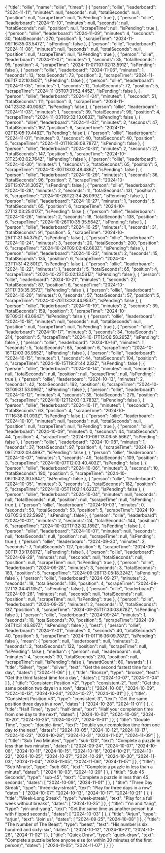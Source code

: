 {
  "title": "ollie",
  "name": "ollie",
  "times": [
    {
      "person": "ollie",
      "leaderboard": "2024-11-11",
      "minutes": null,
      "seconds": null,
      "totalSeconds": null,
      "position": null,
      "scrapeTime": null,
      "isPending": true
    },
    {
      "person": "ollie",
      "leaderboard": "2024-11-10",
      "minutes": null,
      "seconds": null,
      "totalSeconds": null,
      "position": null,
      "scrapeTime": null,
      "isPending": true
    },
    {
      "person": "ollie",
      "leaderboard": "2024-11-09",
      "minutes": 4,
      "seconds": 30,
      "totalSeconds": 270,
      "position": 5,
      "scrapeTime": "2024-11-09T16:35:03.547Z",
      "isPending": false
    },
    {
      "person": "ollie",
      "leaderboard": "2024-11-08",
      "minutes": null,
      "seconds": null,
      "totalSeconds": null,
      "position": null,
      "scrapeTime": null,
      "isPending": true
    },
    {
      "person": "ollie",
      "leaderboard": "2024-11-07",
      "minutes": 1,
      "seconds": 35,
      "totalSeconds": 95,
      "position": 4,
      "scrapeTime": "2024-11-07T07:02:13.591Z",
      "isPending": false
    },
    {
      "person": "ollie",
      "leaderboard": "2024-11-06",
      "minutes": 1,
      "seconds": 13,
      "totalSeconds": 73,
      "position": 2,
      "scrapeTime": "2024-11-06T17:02:10.180Z",
      "isPending": false
    },
    {
      "person": "ollie",
      "leaderboard": "2024-11-05",
      "minutes": 1,
      "seconds": 12,
      "totalSeconds": 72,
      "position": 5,
      "scrapeTime": "2024-11-05T07:31:52.445Z",
      "isPending": false
    },
    {
      "person": "ollie",
      "leaderboard": "2024-11-04",
      "minutes": 1,
      "seconds": 51,
      "totalSeconds": 111,
      "position": 3,
      "scrapeTime": "2024-11-04T23:32:40.908Z",
      "isPending": false
    },
    {
      "person": "ollie",
      "leaderboard": "2024-11-03",
      "minutes": 1,
      "seconds": 39,
      "totalSeconds": 99,
      "position": 4,
      "scrapeTime": "2024-11-03T09:32:13.063Z",
      "isPending": false
    },
    {
      "person": "ollie",
      "leaderboard": "2024-11-02",
      "minutes": 2,
      "seconds": 47,
      "totalSeconds": 167,
      "position": 6,
      "scrapeTime": "2024-11-02T13:05:19.448Z",
      "isPending": false
    },
    {
      "person": "ollie",
      "leaderboard": "2024-11-01",
      "minutes": 0,
      "seconds": 40,
      "totalSeconds": 40,
      "position": 5,
      "scrapeTime": "2024-11-01T16:36:09.787Z",
      "isPending": false
    },
    {
      "person": "ollie",
      "leaderboard": "2024-10-31",
      "minutes": 2,
      "seconds": 27,
      "totalSeconds": 147,
      "position": 5,
      "scrapeTime": "2024-10-31T23:03:02.764Z",
      "isPending": false
    },
    {
      "person": "ollie",
      "leaderboard": "2024-10-30",
      "minutes": 1,
      "seconds": 5,
      "totalSeconds": 65,
      "position": 5,
      "scrapeTime": "2024-10-30T18:02:48.486Z",
      "isPending": false
    },
    {
      "person": "ollie",
      "leaderboard": "2024-10-29",
      "minutes": 1,
      "seconds": 36,
      "totalSeconds": 96,
      "position": 7,
      "scrapeTime": "2024-10-29T13:07:31.305Z",
      "isPending": false
    },
    {
      "person": "ollie",
      "leaderboard": "2024-10-28",
      "minutes": 2,
      "seconds": 11,
      "totalSeconds": 131,
      "position": 6,
      "scrapeTime": "2024-10-28T22:34:26.099Z",
      "isPending": false
    },
    {
      "person": "ollie",
      "leaderboard": "2024-10-27",
      "minutes": 1,
      "seconds": 5,
      "totalSeconds": 65,
      "position": 6,
      "scrapeTime": "2024-10-27T12:03:25.017Z",
      "isPending": false
    },
    {
      "person": "ollie",
      "leaderboard": "2024-10-26",
      "minutes": 2,
      "seconds": 18,
      "totalSeconds": 138,
      "position": 6,
      "scrapeTime": "2024-10-26T10:35:35.564Z",
      "isPending": false
    },
    {
      "person": "ollie",
      "leaderboard": "2024-10-25",
      "minutes": 1,
      "seconds": 31,
      "totalSeconds": 91,
      "position": 5,
      "scrapeTime": "2024-10-25T11:31:54.375Z",
      "isPending": false
    },
    {
      "person": "ollie",
      "leaderboard": "2024-10-24",
      "minutes": 3,
      "seconds": 20,
      "totalSeconds": 200,
      "position": 6,
      "scrapeTime": "2024-10-24T09:02:42.663Z",
      "isPending": false
    },
    {
      "person": "ollie",
      "leaderboard": "2024-10-23",
      "minutes": 2,
      "seconds": 15,
      "totalSeconds": 135,
      "position": 6,
      "scrapeTime": "2024-10-23T11:31:42.801Z",
      "isPending": false
    },
    {
      "person": "ollie",
      "leaderboard": "2024-10-22",
      "minutes": 1,
      "seconds": 5,
      "totalSeconds": 65,
      "position": 4,
      "scrapeTime": "2024-10-22T15:02:13.561Z",
      "isPending": false
    },
    {
      "person": "ollie",
      "leaderboard": "2024-10-21",
      "minutes": 1,
      "seconds": 27,
      "totalSeconds": 87,
      "position": 6,
      "scrapeTime": "2024-10-21T17:33:35.357Z",
      "isPending": false
    },
    {
      "person": "ollie",
      "leaderboard": "2024-10-20",
      "minutes": 0,
      "seconds": 57,
      "totalSeconds": 57,
      "position": 5,
      "scrapeTime": "2024-10-20T13:32:44.953Z",
      "isPending": false
    },
    {
      "person": "ollie",
      "leaderboard": "2024-10-19",
      "minutes": 2,
      "seconds": 39,
      "totalSeconds": 159,
      "position": 7,
      "scrapeTime": "2024-10-19T09:31:43.664Z",
      "isPending": false
    },
    {
      "person": "ollie",
      "leaderboard": "2024-10-18",
      "minutes": null,
      "seconds": null,
      "totalSeconds": null,
      "position": null,
      "scrapeTime": null,
      "isPending": true
    },
    {
      "person": "ollie",
      "leaderboard": "2024-10-17",
      "minutes": 3,
      "seconds": 34,
      "totalSeconds": 214,
      "position": 5,
      "scrapeTime": "2024-10-17T13:06:58.265Z",
      "isPending": false
    },
    {
      "person": "ollie",
      "leaderboard": "2024-10-16",
      "minutes": 1,
      "seconds": 5,
      "totalSeconds": 65,
      "position": 6,
      "scrapeTime": "2024-10-16T12:03:36.955Z",
      "isPending": false
    },
    {
      "person": "ollie",
      "leaderboard": "2024-10-15",
      "minutes": 1,
      "seconds": 44,
      "totalSeconds": 104,
      "position": 4,
      "scrapeTime": "2024-10-15T19:31:44.232Z",
      "isPending": false
    },
    {
      "person": "ollie",
      "leaderboard": "2024-10-14",
      "minutes": null,
      "seconds": null,
      "totalSeconds": null,
      "position": null,
      "scrapeTime": null,
      "isPending": true
    },
    {
      "person": "ollie",
      "leaderboard": "2024-10-13",
      "minutes": 2,
      "seconds": 42,
      "totalSeconds": 162,
      "position": 6,
      "scrapeTime": "2024-10-13T09:31:53.096Z",
      "isPending": false
    },
    {
      "person": "ollie",
      "leaderboard": "2024-10-12",
      "minutes": 4,
      "seconds": 35,
      "totalSeconds": 275,
      "position": 6,
      "scrapeTime": "2024-10-12T12:03:13.783Z",
      "isPending": false
    },
    {
      "person": "ollie",
      "leaderboard": "2024-10-11",
      "minutes": 1,
      "seconds": 3,
      "totalSeconds": 63,
      "position": 4,
      "scrapeTime": "2024-10-11T16:36:01.093Z",
      "isPending": false
    },
    {
      "person": "ollie",
      "leaderboard": "2024-10-10",
      "minutes": null,
      "seconds": null,
      "totalSeconds": null,
      "position": null,
      "scrapeTime": null,
      "isPending": true
    },
    {
      "person": "ollie",
      "leaderboard": "2024-10-09",
      "minutes": 0,
      "seconds": 44,
      "totalSeconds": 44,
      "position": 4,
      "scrapeTime": "2024-10-09T13:06:55.566Z",
      "isPending": false
    },
    {
      "person": "ollie",
      "leaderboard": "2024-10-08",
      "minutes": 1,
      "seconds": 37,
      "totalSeconds": 97,
      "position": 4,
      "scrapeTime": "2024-10-08T21:02:09.499Z",
      "isPending": false
    },
    {
      "person": "ollie",
      "leaderboard": "2024-10-07",
      "minutes": 1,
      "seconds": 49,
      "totalSeconds": 109,
      "position": 3,
      "scrapeTime": "2024-10-07T12:03:40.403Z",
      "isPending": false
    },
    {
      "person": "ollie",
      "leaderboard": "2024-10-06",
      "minutes": 3,
      "seconds": 10,
      "totalSeconds": 190,
      "position": 5,
      "scrapeTime": "2024-10-06T15:02:30.594Z",
      "isPending": false
    },
    {
      "person": "ollie",
      "leaderboard": "2024-10-05",
      "minutes": 3,
      "seconds": 2,
      "totalSeconds": 182,
      "position": 5,
      "scrapeTime": "2024-10-05T11:02:14.623Z",
      "isPending": false
    },
    {
      "person": "ollie",
      "leaderboard": "2024-10-04",
      "minutes": null,
      "seconds": null,
      "totalSeconds": null,
      "position": null,
      "scrapeTime": null,
      "isPending": true
    },
    {
      "person": "ollie",
      "leaderboard": "2024-10-03",
      "minutes": 0,
      "seconds": 53,
      "totalSeconds": 53,
      "position": 5,
      "scrapeTime": "2024-10-03T05:34:22.599Z",
      "isPending": false
    },
    {
      "person": "ollie",
      "leaderboard": "2024-10-02",
      "minutes": 2,
      "seconds": 24,
      "totalSeconds": 144,
      "position": 6,
      "scrapeTime": "2024-10-02T17:32:32.189Z",
      "isPending": false
    },
    {
      "person": "ollie",
      "leaderboard": "2024-10-01",
      "minutes": null,
      "seconds": null,
      "totalSeconds": null,
      "position": null,
      "scrapeTime": null,
      "isPending": true
    },
    {
      "person": "ollie",
      "leaderboard": "2024-09-30",
      "minutes": 2,
      "seconds": 7,
      "totalSeconds": 127,
      "position": 6,
      "scrapeTime": "2024-09-30T17:33:17.607Z",
      "isPending": false
    },
    {
      "person": "ollie",
      "leaderboard": "2024-09-29",
      "minutes": null,
      "seconds": null,
      "totalSeconds": null,
      "position": null,
      "scrapeTime": null,
      "isPending": true
    },
    {
      "person": "ollie",
      "leaderboard": "2024-09-28",
      "minutes": 3,
      "seconds": 3,
      "totalSeconds": 183,
      "position": 5,
      "scrapeTime": "2024-09-28T13:05:18.324Z",
      "isPending": false
    },
    {
      "person": "ollie",
      "leaderboard": "2024-09-27",
      "minutes": 2,
      "seconds": 18,
      "totalSeconds": 138,
      "position": 4,
      "scrapeTime": "2024-09-27T13:34:41.135Z",
      "isPending": false
    },
    {
      "person": "ollie",
      "leaderboard": "2024-09-26",
      "minutes": null,
      "seconds": null,
      "totalSeconds": null,
      "position": null,
      "scrapeTime": null,
      "isPending": true
    },
    {
      "person": "ollie",
      "leaderboard": "2024-09-25",
      "minutes": 2,
      "seconds": 17,
      "totalSeconds": 137,
      "position": 8,
      "scrapeTime": "2024-09-25T17:33:03.678Z",
      "isPending": false
    },
    {
      "person": "ollie",
      "leaderboard": "2024-09-24",
      "minutes": 1,
      "seconds": 10,
      "totalSeconds": 70,
      "position": 5,
      "scrapeTime": "2024-09-24T11:31:46.807Z",
      "isPending": false
    }
  ],
  "best": {
    "person": "ollie",
    "leaderboard": "2024-11-01",
    "minutes": 0,
    "seconds": 40,
    "totalSeconds": 40,
    "position": 5,
    "scrapeTime": "2024-11-01T16:36:09.787Z",
    "isPending": false
  },
  "mean": {
    "person": null,
    "leaderboard": null,
    "minutes": 2,
    "seconds": 2,
    "totalSeconds": 122,
    "position": null,
    "scrapeTime": null,
    "isPending": false
  },
  "median": {
    "person": null,
    "leaderboard": null,
    "minutes": 4,
    "seconds": 30,
    "totalSeconds": 270,
    "position": null,
    "scrapeTime": null,
    "isPending": false
  },
  "awardCount": 60,
  "awards": [
    {
      "title": "Silver",
      "type": "silver",
      "text": "Get the second fastest time for a day",
      "dates": [
        "2024-11-06"
      ]
    },
    {
      "title": "Bronze",
      "type": "bronze",
      "text": "Get the third fastest time for a day",
      "dates": [
        "2024-10-07",
        "2024-11-04"
      ]
    },
    {
      "title": "Consistent Position ×2",
      "type": "consistent-2",
      "text": "Get the same position two days in a row",
      "dates": [
        "2024-10-06",
        "2024-10-09",
        "2024-10-13",
        "2024-10-24",
        "2024-10-27",
        "2024-10-31"
      ]
    },
    {
      "title": "Consistent Position ×3",
      "type": "consistent-3",
      "text": "Get the same position three days in a row",
      "dates": [
        "2024-10-28",
        "2024-11-01"
      ]
    },
    {
      "title": "Half Time",
      "type": "half-time",
      "text": "Half your completion time from one day to the next",
      "dates": [
        "2024-10-03",
        "2024-10-09",
        "2024-10-20",
        "2024-10-25",
        "2024-10-27",
        "2024-11-01"
      ]
    },
    {
      "title": "Double Time",
      "type": "double-time",
      "text": "Double your completion time from one day to the next",
      "dates": [
        "2024-10-05",
        "2024-10-12",
        "2024-10-17",
        "2024-10-23",
        "2024-10-28",
        "2024-10-31",
        "2024-11-02",
        "2024-11-09"
      ]
    },
    {
      "title": "Sub Two Minutes",
      "type": "sub-120",
      "text": "Complete a puzzle in less than two minutes",
      "dates": [
        "2024-09-24",
        "2024-10-07",
        "2024-10-08",
        "2024-10-11",
        "2024-10-15",
        "2024-10-16",
        "2024-10-21",
        "2024-10-22",
        "2024-10-25",
        "2024-10-27",
        "2024-10-29",
        "2024-10-30",
        "2024-11-03",
        "2024-11-04",
        "2024-11-05",
        "2024-11-06",
        "2024-11-07"
      ]
    },
    {
      "title": "Sub Minute",
      "type": "sub-60",
      "text": "Complete a puzzle in less than a minute",
      "dates": [
        "2024-10-03",
        "2024-10-20"
      ]
    },
    {
      "title": "Sub 45 Seconds",
      "type": "sub-45",
      "text": "Complete a puzzle in less than 45 seconds",
      "dates": [
        "2024-10-09",
        "2024-11-01"
      ]
    },
    {
      "title": "Three Day Streak",
      "type": "three-day-streak",
      "text": "Play for three days in a row",
      "dates": [
        "2024-10-07",
        "2024-10-13",
        "2024-10-17",
        "2024-10-21"
      ]
    },
    {
      "title": "Week-Long Streak",
      "type": "week-streak",
      "text": "Play for a full week without breaks",
      "dates": [
        "2024-10-25"
      ]
    },
    {
      "title": "Yin and Yang",
      "type": "yin-and-yang",
      "text": "Get the same time as another person but with flipped seconds",
      "dates": [
        "2024-10-03"
      ]
    },
    {
      "title": "Arjun",
      "type": "arjun",
      "text": "Join us",
      "dates": [
        "2024-09-25",
        "2024-10-08"
      ]
    },
    {
      "title": "The Number of The Beast",
      "type": "beast",
      "text": "His number is six hundred and sixty-six",
      "dates": [
        "2024-10-12",
        "2024-10-21",
        "2024-10-26",
        "2024-11-02"
      ]
    },
    {
      "title": "Quick Draw",
      "type": "quick-draw",
      "text": "Complete a puzzle before anyone else (or within 30 minutes of the first person)",
      "dates": [
        "2024-11-05",
        "2024-11-07"
      ]
    }
  ]
}